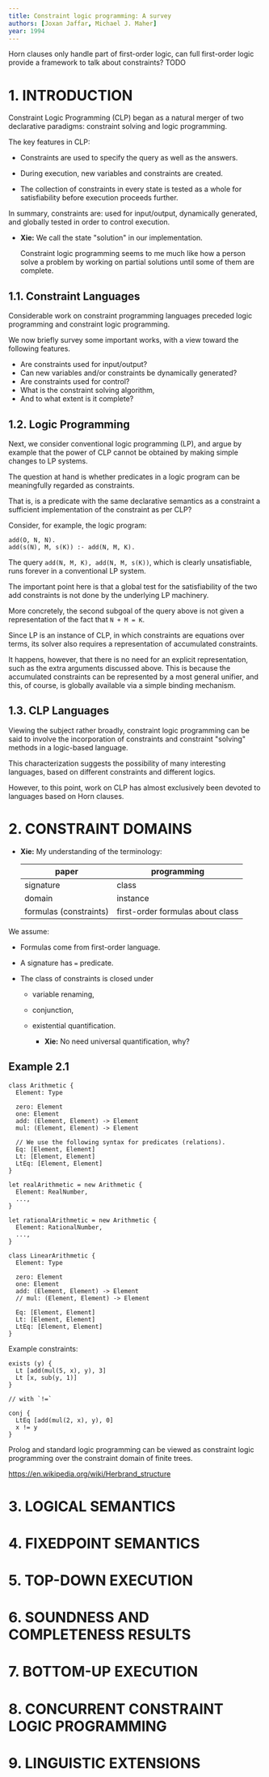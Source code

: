 ```yaml
---
title: Constraint logic programming: A survey
authors: [Joxan Jaffar, Michael J. Maher]
year: 1994
---
```


<question>
  Horn clauses only handle part of first-order logic,
  can full first-order logic provide a framework
  to talk about constraints?

  <answer>
    TODO
  </answer>
</question>

# 1. INTRODUCTION

Constraint Logic Programming (CLP)
began as a natural merger
of two declarative paradigms:
constraint solving and logic programming.

The key features in CLP:

- Constraints are used to specify the query as well as the answers.

- During execution, new variables and constraints are created.

- The collection of constraints in every state is tested as a whole
  for satisfiability before execution proceeds further.

In summary, constraints are: used for input/output, dynamically generated,
and globally tested in order to control execution.

- **Xie:** We call the state "solution" in our implementation.

  Constraint logic programming seems to me
  much like how a person solve a problem
  by working on partial solutions until some of them are complete.

## 1.1. Constraint Languages

Considerable work on constraint programming languages
preceded logic programming and constraint logic programming.

We now briefly survey some important works,
with a view toward the following features.

- Are constraints used for input/output?
- Can new variables and/or constraints be dynamically generated?
- Are constraints used for control?
- What is the constraint solving algorithm,
- And to what extent is it complete?

## 1.2. Logic Programming

Next, we consider conventional logic programming (LP),
and argue by example that the power of CLP
cannot be obtained by making simple changes to LP systems.

The question at hand is whether predicates in a logic program
can be meaningfully regarded as constraints.

That is, is a predicate with the same declarative semantics as a constraint
a sufficient implementation of the constraint as per CLP?

Consider, for example, the logic program:

```
add(O, N, N).
add(s(N), M, s(K)) :- add(N, M, K).
```

The query `add(N, M, K), add(N, M, s(K))`,
which is clearly unsatisfiable,
runs forever in a conventional LP system.

The important point here is that
a global test for the satisfiability
of the two add constraints is not done
by the underlying LP machinery.

More concretely, the second subgoal of the query above
is not given a representation of the fact that `N + M = K`.

Since LP is an instance of CLP,
in which constraints are equations over terms,
its solver also requires a representation of accumulated constraints.

It happens, however, that there is no need for an explicit representation,
such as the extra arguments discussed above.
This is because the accumulated constraints
can be represented by a most general unifier, and this, of course,
is globally available via a simple binding mechanism.

## 1.3. CLP Languages

Viewing the subject rather broadly,
constraint logic programming can be said to involve
the incorporation of constraints and constraint "solving" methods
in a logic-based language.

This characterization suggests the possibility of many interesting languages,
based on different constraints and different logics.

However, to this point, work on CLP
has almost exclusively been devoted to
languages based on Horn clauses.

# 2. CONSTRAINT DOMAINS

- **Xie:** My understanding of the terminology:

  | paper                  | programming                      |
  |------------------------|----------------------------------|
  | signature              | class                            |
  | domain                 | instance                         |
  | formulas (constraints) | first-order formulas about class |

We assume:

- Formulas come from first-order language.

- A signature has `=` predicate.

- The class of constraints is closed under

  - variable renaming,
  - conjunction,
  - existential quantification.

    - **Xie:** No need universal quantification, why?

## Example 2.1

```cicada
class Arithmetic {
  Element: Type

  zero: Element
  one: Element
  add: (Element, Element) -> Element
  mul: (Element, Element) -> Element

  // We use the following syntax for predicates (relations).
  Eq: [Element, Element]
  Lt: [Element, Element]
  LtEq: [Element, Element]
}

let realArithmetic = new Arithmetic {
  Element: RealNumber,
  ...,
}

let rationalArithmetic = new Arithmetic {
  Element: RationalNumber,
  ...,
}

class LinearArithmetic {
  Element: Type

  zero: Element
  one: Element
  add: (Element, Element) -> Element
  // mul: (Element, Element) -> Element

  Eq: [Element, Element]
  Lt: [Element, Element]
  LtEq: [Element, Element]
}
```

Example constraints:

```whereabouts
exists (y) {
  Lt [add(mul(5, x), y), 3]
  Lt [x, sub(y, 1)]
}

// with `!=`

conj {
  LtEq [add(mul(2, x), y), 0]
  x != y
}
```

Prolog and standard logic programming
can be viewed as constraint logic programming
over the constraint domain of finite trees.

https://en.wikipedia.org/wiki/Herbrand_structure

# 3. LOGICAL SEMANTICS

# 4. FIXEDPOINT SEMANTICS

# 5. TOP-DOWN EXECUTION

# 6. SOUNDNESS AND COMPLETENESS RESULTS

# 7. BOTTOM-UP EXECUTION

# 8. CONCURRENT CONSTRAINT LOGIC PROGRAMMING

# 9. LINGUISTIC EXTENSIONS
